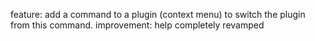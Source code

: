 feature: add a command to a plugin (context menu) to switch the plugin from this command.
improvement: help completely revamped